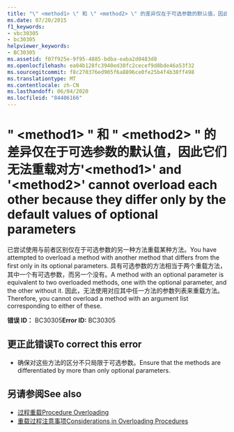 ```yaml
---
title: "\" <method1> \" 和 \" <method2> \" 的差异仅在于可选参数的默认值，因此它们无法重载对方"
ms.date: 07/20/2015
f1_keywords:
- vbc30305
- bc30305
helpviewer_keywords:
- BC30305
ms.assetid: f07f925e-9f95-4885-bdba-eaba2d0483d8
ms.openlocfilehash: ea04b128fc3940ed38fc2cecef9d8bde46a53f32
ms.sourcegitcommit: f8c270376ed905f6a8896ce0fe25b4f4b38ff498
ms.translationtype: MT
ms.contentlocale: zh-CN
ms.lasthandoff: 06/04/2020
ms.locfileid: "84406166"
---
```

# <a name="method1-and-method2-cannot-overload-each-other-because-they-differ-only-by-the-default-values-of-optional-parameters"></a><span data-ttu-id="82fd9-102">" \<method1> " 和 " \<method2> " 的差异仅在于可选参数的默认值，因此它们无法重载对方</span><span class="sxs-lookup"><span data-stu-id="82fd9-102">'\<method1>' and '\<method2>' cannot overload each other because they differ only by the default values of optional parameters</span></span>
<span data-ttu-id="82fd9-103">已尝试使用与前者区别仅在于可选参数的另一种方法重载某种方法。</span><span class="sxs-lookup"><span data-stu-id="82fd9-103">You have attempted to overload a method with another method that differs from the first only in its optional parameters.</span></span> <span data-ttu-id="82fd9-104">具有可选参数的方法相当于两个重载方法，其中一个有可选参数，而另一个没有。</span><span class="sxs-lookup"><span data-stu-id="82fd9-104">A method with an optional parameter is equivalent to two overloaded methods, one with the optional parameter, and the other without it.</span></span> <span data-ttu-id="82fd9-105">因此，无法使用对应其中任一方法的参数列表来重载方法。</span><span class="sxs-lookup"><span data-stu-id="82fd9-105">Therefore, you cannot overload a method with an argument list corresponding to either of these.</span></span>  
  
 <span data-ttu-id="82fd9-106">**错误 ID：** BC30305</span><span class="sxs-lookup"><span data-stu-id="82fd9-106">**Error ID:** BC30305</span></span>  
  
## <a name="to-correct-this-error"></a><span data-ttu-id="82fd9-107">更正此错误</span><span class="sxs-lookup"><span data-stu-id="82fd9-107">To correct this error</span></span>  
  
- <span data-ttu-id="82fd9-108">确保对这些方法的区分不只局限于可选参数。</span><span class="sxs-lookup"><span data-stu-id="82fd9-108">Ensure that the methods are differentiated by more than only optional parameters.</span></span>  
  
## <a name="see-also"></a><span data-ttu-id="82fd9-109">另请参阅</span><span class="sxs-lookup"><span data-stu-id="82fd9-109">See also</span></span>

- [<span data-ttu-id="82fd9-110">过程重载</span><span class="sxs-lookup"><span data-stu-id="82fd9-110">Procedure Overloading</span></span>](../programming-guide/language-features/procedures/procedure-overloading.md)
- [<span data-ttu-id="82fd9-111">重载过程注意事项</span><span class="sxs-lookup"><span data-stu-id="82fd9-111">Considerations in Overloading Procedures</span></span>](../programming-guide/language-features/procedures/considerations-in-overloading-procedures.md)
